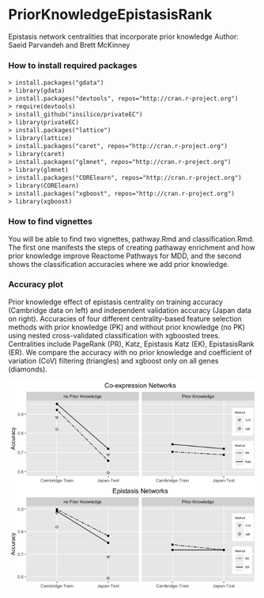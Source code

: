# PriorKnowledgeEpistasisRank
Epistasis network centralities that incorporate prior knowledge
Author: Saeid Parvandeh and Brett McKinney

### How to install required packages
    > install.packages("gdata")
    > library(gdata)
    > install.packages("devtools", repos="http://cran.r-project.org")
    > require(devtools)
    > install_github("insilico/privateEC")
    > library(privateEC)
    > install.packages("lattice")
    > library(lattice)
    > install.packages("caret", repos="http://cran.r-project.org")
    > library(caret)
    > install.packages("glmnet", repos="http://cran.r-project.org")
    > library(glmnet)
    > install.packages("CORElearn", repos="http://cran.r-project.org")
    > library(CORElearn)
    > install.packages("xgboost", repos="http://cran.r-project.org")
    > library(xgboost)

### How to find vignettes
You will be able to find two vignettes, pathway.Rmd and classification.Rmd. The first one manifests the steps of creating pathaway enrichment and how prior knowledge improve Reactome Pathways for MDD, and the second shows the classification accuracies where we add prior knowledge. 

### Accuracy plot
Prior knowledge effect of epistasis centrality on training accuracy (Cambridge data on left) and independent validation accuracy (Japan data on right). Accuracies of four different centrality-based feature selection methods with prior knowledge (PK) and without prior knowledge (no PK) using nested cross-validated classification with xgboosted trees. Centralities include PageRank (PR), Katz, Epistasis Katz (EK), EpistasisRank (ER). We compare the accuracy with no prior knowledge and coefficient of variation (CoV) filtering (triangles) and xgboost only on all genes (diamonds).

![Accuracy plots](Acc_original_plot_revised.png)